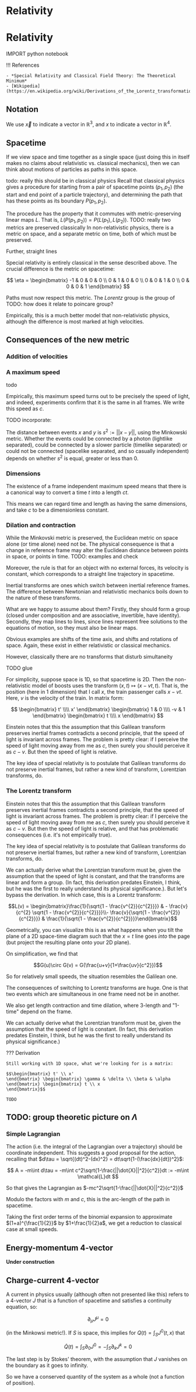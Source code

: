 # Relativity 

<script type="text/javascript" async
  src="https://cdn.mathjax.org/mathjax/latest/MathJax.js?config=TeX-AMS-MML_HTMLorMML">
  MathJax.Hub.Config({
  tex2jax: {
    inlineMath: [['$','$'], ['\\(','\\)']],
    displayMath: [['$$','$$']],
    processEscapes: true,
    processEnvironments: true,
    skipTags: ['script', 'noscript', 'style', 'textarea', 'pre'],
    TeX: { equationNumbers: { autoNumber: "AMS" },
         extensions: ["AMSmath.js", "AMSsymbols.js"] }
  }
  });
  MathJax.Hub.Queue(function() {
    // Fix <code> tags after MathJax finishes running. This is a
    // hack to overcome a shortcoming of Markdown. Discussion at
    // https://github.com/mojombo/jekyll/issues/199
    var all = MathJax.Hub.getAllJax(), i;
    for(i = 0; i < all.length; i += 1) {
        all[i].SourceElement().parentNode.className += ' has-jax';
    }
  });

  MathJax.Hub.Config({
  // Autonumbering by mathjax
  TeX: { equationNumbers: { autoNumber: "AMS" } }
  });

</script>


$\newcommand{\R}{\mathbb{R}}$
$\newcommand{\C}{\mathbb{C}}$
$\newcommand{\N}{\mathbb{N}}$
$\newcommand{\Z}{\mathbb{Z}}$

# Relativity

IMPORT python notebook

!!! References 

    - *Special Relativity and Classical Field Theory: The Theoretical Minimum*  
    - [Wikipedia](https://en.wikipedia.org/wiki/Derivations_of_the_Lorentz_transformations).

## Notation

We use $\overrightarrow x$ to indicate a vector in $\mathbb{R}^3$, and $x$ to indicate a vector in $\mathbb{R}^4$.
## Spacetime

If we view space and time together as a single space (just doing this in itself makes no claims about relativistic vs. classical mechanics), then we can think about motions of particles as paths in this space.

  todo: really this should be in classical physics
Recall that classical physics gives a procedure for starting from a pair of spacetime points $(p_1, p_2)$ (the start and end point of a particle trajectory), and determining the path that has these points as its boundary $P(p_1,p_2)$.

The procedure has the property that it commutes with metric-preserving linear maps $L$. That is, $L(P(p_1,p_2))=P(L(p_1), L(p_2))$.
  TODO: really two metrics are preserved classically
  In non-relativistic physics, there is a metric on space, and a separate metric on time, both of which must be preserved. 

Further, straight lines 

Special relativity is entirely classical in the sense described above. The crucial difference is the metric on spacetime:

$$ 
\eta = \begin{bmatrix}
-1 & 0 & 0 & 0 \\
0 & 1 & 0 & 0 \\
0 & 0 & 1 & 0 \\
0 & 0 & 0 & 1
\end{bmatrix}
$$

Paths must now respect this metric. The *Lorentz* group is the group of 
TODO: how does it relate to poincare group?

Empirically, this is a much better model that non-relativistic physics, although the difference is most marked at high velocities.

## Consequences of the new metric

### Addition of velocities 

### A maximum speed

todo

Empirically, this maximum speed turns out to be precisely the speed of light, and indeed, experiments confirm that it is the same in all frames. We write this speed as $c$.

TODO incorporate:

  The distance between events $x$ and $y$ is $s^2 := ||x-y||$, using the Minkowski metric. Whether the events could be connected by a photon (lightlike separated), could be connected by a slower particle (timelike separated) or could not be connected (spacelike separated, and so casually independent) depends on whether $s^2$ is equal, greater or less than $0$.



### Dimensions

The existence of a frame independent maximum speed means that there is a canonical way to convert a time $t$ into a length $ct$.

This means we can regard time and length as having the same dimensions, and take $c$ to be a dimensionless constant.


### Dilation and contraction

While the Minkovski metric is preserved, the Euclidean metric on space alone (or time alone) need not be. The physical consequence is that a change in reference frame may alter the Euclidean distance between points in space, or points in time.
  TODO: examples and check




 Moreover, the rule is that for an object with no external forces, its velocity is constant, which corresponds to a straight line trajectory in spacetime.

Inertial transforms are ones which switch between inertial reference frames. The difference between Newtonian and relativistic mechanics boils down to the nature of these transforms.

What are we happy to assume about them? Firstly, they should form a group (closed under composition and are associative, invertible, have identity). Secondly, they map lines to lines, since lines represent free solutions to the equations of motion, so they must also be linear maps.

Obvious examples are shifts of the time axis, and shifts and rotations of space. Again, these exist in either relativistic or classical mechanics.

However, classically there are no transforms that disturb simultaneity

TODO glue

<!-- There is an intuitive correspondence between boosts and trajectories. To see this, suppose that I'm standing at a point one a railroad. Party B is traveling away from me on a train at a constant velocity. There is then a frame corresponding to party B, and a transform from my frame to hers. -->

For simplicity, suppose space is 1D, so that spacetime is 2D. Then the non-relativistic model of boosts uses the transform $(x,t)\mapsto(x-vt,t)$. That is, the position (here in 1 dimension) that I call $x$, the train passenger calls $x-vt$. Here, $v$ is the velocity of the train. In matrix form:

$$ \begin{bmatrix} t' \\\\ x'
\end{bmatrix} \begin{bmatrix} 1 & 0 \\\\ -v & 1
\end{bmatrix} \begin{bmatrix} t \\\\ x
\end{bmatrix} $$

Einstein notes that this the assumption that this Galilean transform preserves inertial frames contradicts a second principle, that the speed of light is invariant across frames. The problem is pretty clear: if I perceive the speed of light moving away from me as $c$, then surely you should perceive it as $c-v$. But then the speed of light is relative.

The key idea of special relativity is to postulate that Galilean transforms do not preserve inertial frames, but rather a new kind of transform, Lorentzian transforms, do.

### The Lorentz transform

Einstein notes that this the assumption that this Galilean transform preserves inertial frames contradicts a second principle, that the speed of light is invariant across frames. The problem is pretty clear: if I perceive the speed of light moving away from me as $c$, then surely you should perceive it as $c-v$. But then the speed of light is relative, and that has problematic consequences (i.e. it's not empirically true).

The key idea of special relativity is to postulate that Galilean transforms do not preserve inertial frames, but rather a new kind of transform, Lorentzian transforms, do.

We can actually derive what the Lorentzian transform must be, given the assumption that the speed of light is constant, and that the transforms are linear and form a group. (In fact, this derivation predates Einstein, I think, but he was the first to really understand its physical significance.). But let's bypass the derivation. In which case, this is a Lorentz transform:

$$L(v) = \begin{bmatrix}\frac{1}{\sqrt{1 - \frac{v^{2}}{c^{2}}}} & - \frac{v}{c^{2} \sqrt{1 - \frac{v^{2}}{c^{2}}}}\\- \frac{v}{\sqrt{1 - \frac{v^{2}}{c^{2}}}} & \frac{1}{\sqrt{1 - \frac{v^{2}}{c^{2}}}}\end{bmatrix}$$

Geometrically, you can visualize this is as what happens when you tilt the plane of a 2D space-time diagram such that the $x=t$ line goes *into* the page (but project the resulting plane onto your 2D plane).

On simplification, we find that 

$$G(u)\circ G(v) = G(\frac{u+v}{1+\frac{uv}{c^2}})$$

So for relatively small speeds, the situation resembles the Galilean one.

The consequences of switching to Lorentz transforms are huge. One is that two events which are simultaneous in one frame need not be in another.

We also get length contraction and time dilation, where 3-length and "1-time" depend on the frame.

We can actually derive what the Lorentzian transform must be, given the assumption that the speed of light is constant. (In fact, this derivation predates Einstein, I think, but he was the first to really understand its physical significance.)

??? Derivation

    Still working with 1D space, what we're looking for is a matrix:

    $$\begin{bmatrix} t' \\ x'
    \end{bmatrix} \begin{bmatrix} \gamma & \delta \\ \beta & \alpha
    \end{bmatrix} \begin{bmatrix} t \\ x
    \end{bmatrix}$$

    TODO


## TODO: group theoretic picture on $\Lambda$

### Simple Lagrangian

The action (i.e. the integral of the Lagrangian over a trajectory) should be coordinate independent. This suggests a good proposal for the action, recalling that $d\tau = \sqrt{(dt)^2-(dx)^2} = dt\sqrt{1-(\frac{dx}{dt})^2}$:

$$ A = -m\int d\tau = -m\int c^2\sqrt{1-\frac{||\dot{X}||^2}{c^2}}dt := -m\int \mathcal{L}dt $$


So that gives the Lagrangian as $-mc^2\sqrt{1-\frac{||\dot{X}||^2}{c^2}}$

Modulo the factors with $m$ and $c$, this is the arc-length of the path in spacetime.

Taking the first order terms of the binomial expansion to approximate $(1+a)^{\frac{1}{2}}$ by $1+\frac{1}{2}a$, we get a reduction to classical case at small speeds.

## Energy-momentum 4-vector

**Under construction**

## Charge-current 4-vector

A current in physics usually (although often not presented like this) refers to a 4-vector $J$ that is a function of spacetime and satisfies a continuity equation, so:

$$
\partial_\mu J^\mu = 0
$$

(in the Minkowsi metric!). If $S$ is space, this implies for $Q(t) = \int_{S} J^0(t, x)$ that

$$
\dot Q(t) = \int_S\partial_0J^0 = -\int_S \partial_kJ^k = 0
$$

The last step is by Stokes' theorem, with the assumption that $J$ vanishes on the boundary as it goes to infinity.

So we have a conserved quantity of the system as a whole (not a function of position).